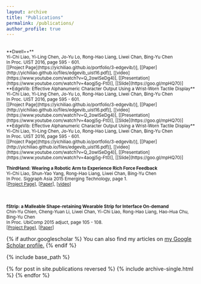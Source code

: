 ```yaml
---
layout: archive
title: "Publications"
permalink: /publications/
author_profile: true
---
```

<br>
<small>**Dwell++**<br>
Yi-Chi Liao, Yi-Ling Chen, Jo-Yu Lo, Rong-Hao Liang, Liwei Chan, Bing-Yu Chen <br>
In Proc. UIST 2016, page 595 - 601. </small><br>
<small>[[Project Page](https://yichiliao.github.io/portfolio/3-edgevib/)], [[Paper](http://yichiliao.github.io/files/edgevib_uist16.pdf)], [[video](https://www.youtube.com/watch?v=Q_2owlSeDg4)], [[Presentation](https://www.youtube.com/watch?v=4aogj5g-Ft0)], [[Slide](https://goo.gl/mpHQ70)]</small>

<br>
<small>**EdgeVib: Effective Alphanumeric Character Output Using a Wrist-Worn Tactile Display**<br>
Yi-Chi Liao, Yi-Ling Chen, Jo-Yu Lo, Rong-Hao Liang, Liwei Chan, Bing-Yu Chen <br>
In Proc. UIST 2016, page 595 - 601. </small><br>
<small>[[Project Page](https://yichiliao.github.io/portfolio/3-edgevib/)], [[Paper](http://yichiliao.github.io/files/edgevib_uist16.pdf)], [[video](https://www.youtube.com/watch?v=Q_2owlSeDg4)], [[Presentation](https://www.youtube.com/watch?v=4aogj5g-Ft0)], [[Slide](https://goo.gl/mpHQ70)]</small>


<br>
<small>**EdgeVib: Effective Alphanumeric Character Output Using a Wrist-Worn Tactile Display**<br>
Yi-Chi Liao, Yi-Ling Chen, Jo-Yu Lo, Rong-Hao Liang, Liwei Chan, Bing-Yu Chen <br>
In Proc. UIST 2016, page 595 - 601. </small><br>
<small>[[Project Page](https://yichiliao.github.io/portfolio/3-edgevib/)], [[Paper](http://yichiliao.github.io/files/edgevib_uist16.pdf)], [[video](https://www.youtube.com/watch?v=Q_2owlSeDg4)], [[Presentation](https://www.youtube.com/watch?v=4aogj5g-Ft0)], [[Slide](https://goo.gl/mpHQ70)]</small>

<br>

<small>**ThirdHand: Wearing a Robotic Arm to Experience Rich Force Feedback**<br>
Yi-Chi Liao, Shun-Yao Yang, Rong-Hao Liang, Liwei Chan, Bing-Yu Chen<br>
In Proc. Siggraph Asia 2015 Emerging Technology, page 1. </small><br>
<small>[[Project Page](https://yichiliao.github.io/portfolio/5-thirdhand/)], [[Paper](http://yichiliao.github.io/files/thirdhand_sa15.pdf)], [[video](https://www.youtube.com/watch?v=Q_2owlSeDg4)]</small>

<br>

<small>**fStrip: a Malleable Shape-retaining Wearable Strip for Interface On-demand**<br>
Chin-Yu Chien, Cheng-Yuan Li, Liwei Chan, Yi-Chi Liao, Rong-Hao Liang, Hao-Hua Chu, Bing-Yu Chen<br>
In Proc. UbiComp 2015 adjuct, page 105 - 108. </small><br>
<small>[[Project Page](https://yichiliao.github.io/portfolio/6-fstrip/)], [[Paper](http://dl.acm.org/citation.cfm?id=2800883&CFID=944733130&CFTOKEN=32899269)]</small>

{% if author.googlescholar %}
  You can also find my articles on <u><a href="{{author.googlescholar}}">my Google Scholar profile</a>.</u>
{% endif %}

{% include base_path %}

{% for post in site.publications reversed %}
  {% include archive-single.html %}
{% endfor %}
